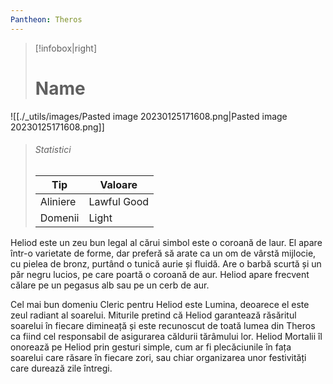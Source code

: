```yaml
---
Pantheon: Theros
---
```

> [!infobox|right]
> # Name
![[./_utils/images/Pasted image 20230125171608.png|Pasted image 20230125171608.png]]
> ###### Statistici
> | Tip |  Valoare |
> | ---- | ---- |
> | Aliniere | Lawful Good |
> | Domenii | Light |

Heliod este un zeu bun legal al cărui simbol este o coroană de laur. El apare într-o varietate de forme, dar preferă să arate ca un om de vârstă mijlocie, cu pielea de bronz, purtând o tunică aurie și fluidă. Are o barbă scurtă și un păr negru lucios, pe care poartă o coroană de aur. Heliod apare frecvent călare pe un pegasus alb sau pe un cerb de aur.

Cel mai bun domeniu Cleric pentru Heliod este Lumina, deoarece el este zeul radiant al soarelui. Miturile pretind că Heliod garantează răsăritul soarelui în fiecare dimineață și este recunoscut de toată lumea din Theros ca fiind cel responsabil de asigurarea căldurii tărâmului lor. Heliod Mortalii îl onorează pe Heliod prin gesturi simple, cum ar fi plecăciunile în fața soarelui care răsare în fiecare zori, sau chiar organizarea unor festivități care durează zile întregi.